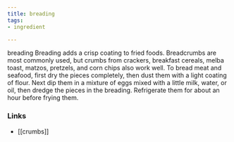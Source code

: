 ```yaml
---
title: breading
tags:
- ingredient

---
```

breading Breading adds a crisp coating to fried foods. Breadcrumbs are most commonly used, but crumbs from crackers, breakfast cereals, melba toast, matzos, pretzels, and corn chips also work well. To bread meat and seafood, first dry the pieces completely, then dust them with a light coating of flour. Next dip them in a mixture of eggs mixed with a little milk, water, or oil, then dredge the pieces in the breading. Refrigerate them for about an hour before frying them.

### Links

* [[crumbs]]
